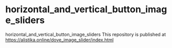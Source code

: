 # horizontal_and_vertical_button_image_sliders
horizontal_and_vertical_button_image_sliders
This repository is published at https://alistika.online/dove_image_slider/index.html

